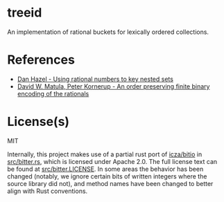 # treeid
An implementation of rational buckets for lexically ordered collections.

# References
- [Dan Hazel - Using rational numbers to key nested sets](https://arxiv.org/abs/0806.3115)
- [David W. Matula, Peter Kornerup - An order preserving finite binary encoding of the rationals](https://www.researchgate.net/publication/261204300_An_order_preserving_finite_binary_encoding_of_the_rationals)

# License(s)
MIT

Internally, this project makes use of a partial rust port of [icza/bitio](https://github.com/icza/bitio) in [src/bitter.rs](src/bitter.rs), which is licensed under Apache 2.0. The full license text can be found at [src/bitter.LICENSE](src/bitter.LICENSE). In some areas the behavior has been changed (notably, we ignore certain bits of written integers where the source library did not), and method names have been changed to better align with Rust conventions.
